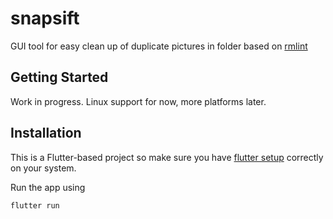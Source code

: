 # snapsift

GUI tool for easy clean up of duplicate pictures in folder based on [rmlint](https://github.com/sahib/rmlint)

## Getting Started

Work in progress. Linux support for now, more platforms later.

## Installation

This is a Flutter-based project so make sure you have [flutter setup](https://docs.flutter.dev/get-started/install) correctly on your system. 

Run the app using 

```
flutter run
```
